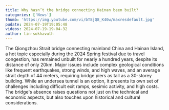 ```yaml
---
title: Why hasn’t the bridge connecting Hainan been built?
categories: ['News']
thumb: 'https://img.youtube.com/vi/bT8jQ8_K40w/maxresdefault.jpg'
pudate: 2024-07-19T19:05:48
videos: 2024-07-19-19-04-32
author: tin-sokhavuth
---
```

The Qiongzhou Strait bridge connecting mainland China and Hainan Island, a hot topic especially during the 2024 Spring festival due to travel congestion, has remained unbuilt for nearly a hundred years, despite its distance of only 20km. Major issues include complex geological conditions like frequent earthquakes, strong winds, and high waves, and an average strait depth of 44 meters, requiring bridge piers as tall as a 30-storey building. While an undersea tunnel is an option, it presents its own set of challenges including difficult exit ramps, sesimic activity, and high costs. The bridge's absence raises questions not just on the technical and economic aspects, but also touches upon historical and cultural considerations.